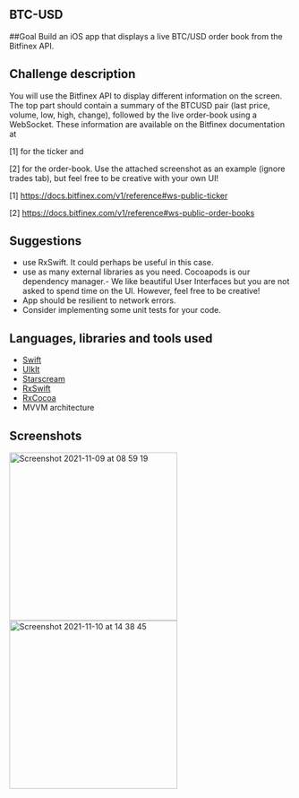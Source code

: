 ## BTC-USD

##Goal
Build an iOS app that displays a live BTC/USD order book from the Bitfinex API.

## Challenge description
You will use the Bitfinex API to display different information on the screen. The top part should contain a summary of the BTCUSD pair (last price, volume, low, high, change), followed by the live order-book using a WebSocket. These information are available on the Bitfinex documentation at

[1] for the ticker and

[2] for the order-book.
Use the attached screenshot as an example (ignore trades tab), but feel free to be creative with your own UI!

[1] https://docs.bitfinex.com/v1/reference#ws-public-ticker

[2] https://docs.bitfinex.com/v1/reference#ws-public-order-books

## Suggestions
- use RxSwift. It could perhaps be useful in this case.
- use as many external libraries as you need. Cocoapods is our dependency manager.- We like beautiful User Interfaces but you are not asked to spend time on the UI. However, feel free to be creative!
- App should be resilient to network errors.
- Consider implementing some unit tests for your code.

## Languages, libraries and tools used

 * [Swift](https://www.swift.org)
 * [UIkIt](https://developer.apple.com/documentation/uikit/)
 * [Starscream](https://github.com/daltoniam/Starscream)
 * [RxSwift](https://github.com/ReactiveX/RxSwift)
 * [RxCocoa](https://github.com/ReactiveX/RxSwift)
 * MVVM architecture


## Screenshots
<img width="300" alt="Screenshot 2021-11-09 at 08 59 19" src="https://user-images.githubusercontent.com/20171941/141124044-451c1fc0-5ee2-4a26-97bc-9b42675fc4fa.png">
<img width="300" alt="Screenshot 2021-11-10 at 14 38 45" src="https://user-images.githubusercontent.com/20171941/141124051-0e71c23b-cd08-40de-9897-98a4e1fd7640.png">


